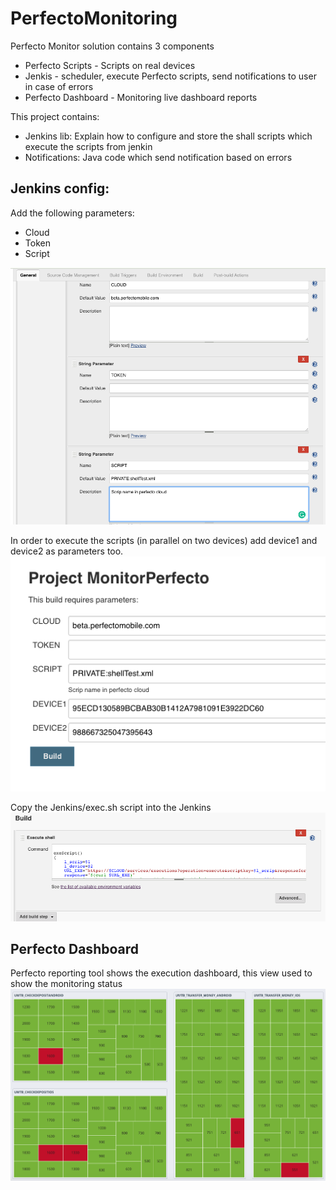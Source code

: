 # PerfectoMonitoring

Perfecto Monitor solution contains 3 components
* Perfecto Scripts - Scripts on real devices
* Jenkis - scheduler, execute Perfecto scripts, send notifications to user in case of errors
* Perfecto Dashboard - Monitoring live dashboard reports


This project contains:
* Jenkins lib: Explain how to configure and store the shall scripts which execute the scripts from jenkin
* Notifications: Java code which send notification based on errors 

## Jenkins config:
Add the following parameters:
* Cloud
* Token
* Script

![import](resources/JenkinsParams.png?raw=true "params")

In order to execute the scripts (in parallel on two devices) add device1 and device2 as parameters too.
![import](resources/paramsList.png?raw=true "paramsList")

Copy the Jenkins/exec.sh script into the Jenkins
![import](resources/build.png?raw=true "build")

## Perfecto Dashboard 
Perfecto reporting tool shows the execution dashboard, this view used to show the monitoring status
![import](resources/report.png?raw=true "report")
